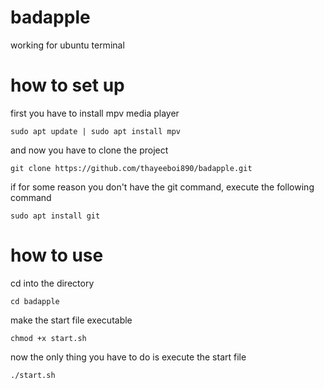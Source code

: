 # badapple
working for ubuntu terminal

# how to set up

first you have to install mpv media player

```sudo apt update | sudo apt install mpv```

and now you have to clone the project

```git clone https://github.com/thayeeboi890/badapple.git```

if for some reason you don't have the git command, execute the following command

```sudo apt install git```

# how to use

cd into the directory

```cd badapple```

make the start file executable

```chmod +x start.sh```

now the only thing you have to do is execute the start file

```./start.sh```
